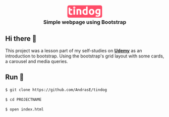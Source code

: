 <h3 align="center">
  <a href="https://andrase.github.io/tindog/" target="_blank" rel="noopener noreferrer">
  <img src="https://github.com/AndrasE/raw-readme/blob/e0ba0d38fc6f2bb201983bbc4986e59f1ae946f2/logo/tindog-readme-img.png" width="110">
  </a>
<br/>
  Simple webpage using Bootstrap
</h3>

## Hi there 👋

This project was a lesson part of my self-studies on **[Udemy](https://www.udemy.com/course/the-complete-web-development-bootcamp)** as an introduction to bootstrap. Using the bootstrap's grid layout with some cards, a carousel and media queries.

## Run 🚀

`
$ git clone https://github.com/AndrasE/tindog
`

`
$ cd PROJECTNAME
`

`
$ open index.html
`
